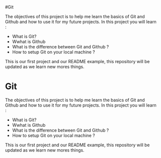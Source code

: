 #Git

The objectives of this project is to help me learn the basics of Git and Github and how to use it for my future projects.
In this project you will learn :
* What is Git?
* Wwhat is Github 
* What is the difference between Git and Github ?
* How to setup Git on your local machine ?

This is our first project and our README example, this repository will be updated as we learn new mores things.
# Git

The objectives of this project is to help me learn the basics of Git and Github and how to use it for my future projects.
In this project you will learn :
* What is Git?
* Wwhat is Github 
* What is the difference between Git and Github ?
* How to setup Git on your local machine ?

This is our first project and our README example, this repository will be updated as we learn new mores things.

